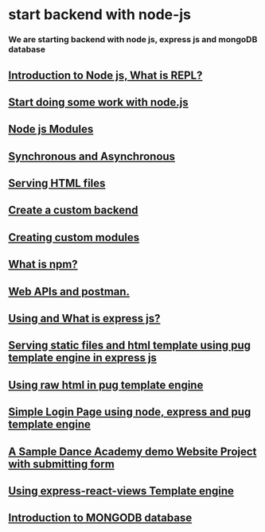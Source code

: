 # start backend with node-js
### We are starting backend with node js, express js and mongoDB database

## <a href="1_intro_node">Introduction to Node js, What is REPL? </a>
## <a href="2_start">Start doing some work with node.js</a>
## <a href="3_node_modules">Node js Modules </a>
## <a href="4_block_non_block_code">Synchronous and Asynchronous </a>
## <a href="5_serving_html"> Serving HTML files</a>
## <a href="6_create_backend">Create a custom backend </a>
## <a href="7_create_modules">Creating custom modules </a>

## <a href="8_npm">What is npm?</a>
## <a href="9_api_postman">Web APIs and postman.</a>

## <a href="10_express">Using and What is express js?</a>
## <a href="11_pug_static_files">Serving static files and html template using pug template engine in express js</a>
## <a href="12_using_html">Using raw html in  pug template engine</a>
## <a href="13_making_login">Simple Login Page using node, express and pug template engine</a>
## <a href="14_making_project">A Sample Dance Academy demo Website Project with submitting form</a>
## <a href="15_react_views">Using express-react-views Template engine</a>
## <a href="intro_to_mongodb">Introduction to MONGODB database</a>





